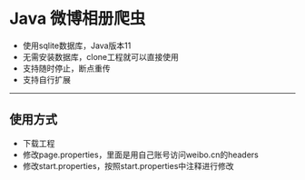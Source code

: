#  Java 微博相册爬虫
+  使用sqlite数据库，Java版本11
+  无需安装数据库，clone工程就可以直接使用
+  支持随时停止，断点重传
+  支持自行扩展
--------------------------------------
##   使用方式
+  下载工程
+  修改page.properties，里面是用自己账号访问weibo.cn的headers
+  修改start.properties，按照start.properties中注释进行修改

    